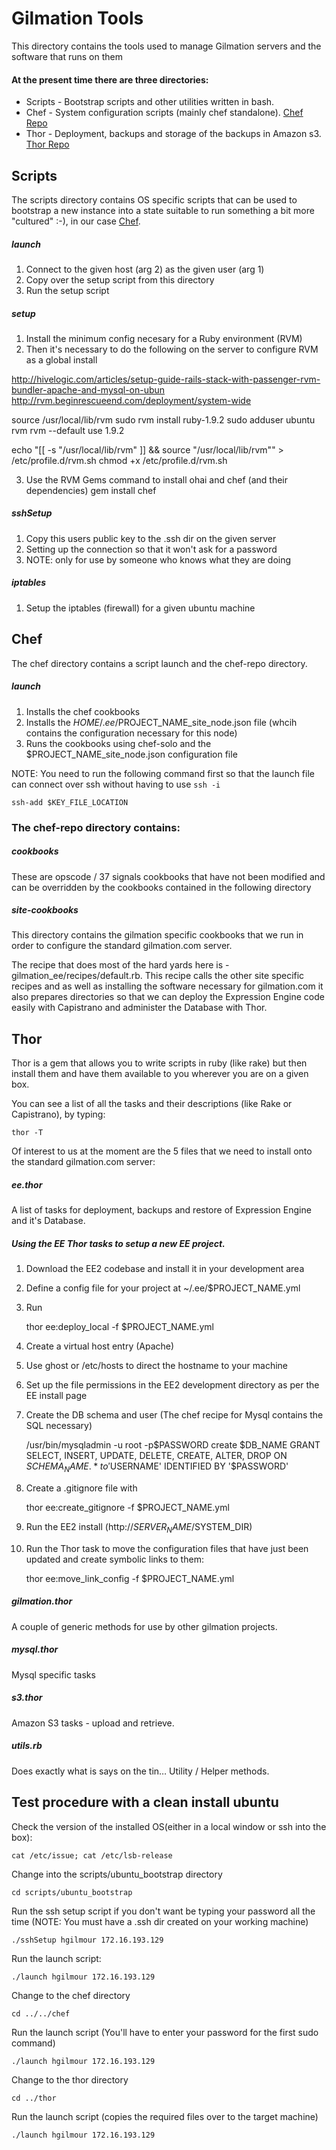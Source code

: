 # Gilmation Tools

This directory contains the tools used to manage Gilmation servers and the software that runs on them

#### At the present time there are three directories:
* Scripts - Bootstrap scripts and other utilities written in bash.
* Chef - System configuration scripts (mainly chef standalone). [Chef Repo](http://github.com/opscode/chef)
* Thor - Deployment, backups and storage of the backups in Amazon s3. [Thor Repo](http://github.com/wycats/thor)

## Scripts

The scripts directory contains OS specific scripts that can be used to bootstrap a new instance into a state suitable to run something a bit more "cultured" :-), in our case [Chef](http://github.com/opscode/chef).

##### launch
1. Connect to the given host (arg 2) as the given user (arg 1)
2. Copy over the setup script from this directory
3. Run the setup script

##### setup 
1. Install the minimum config necesary for a Ruby environment (RVM)
2. Then it's necessary to do the following on the server to configure RVM as a global install

http://hivelogic.com/articles/setup-guide-rails-stack-with-passenger-rvm-bundler-apache-and-mysql-on-ubun
http://rvm.beginrescueend.com/deployment/system-wide

source /usr/local/lib/rvm
sudo rvm install ruby-1.9.2
sudo adduser ubuntu rvm
rvm --default use 1.9.2

echo "[[ -s \"/usr/local/lib/rvm\" ]] && source \"/usr/local/lib/rvm\"" > /etc/profile.d/rvm.sh
chmod +x /etc/profile.d/rvm.sh

3. Use the RVM Gems command to install ohai and chef (and their dependencies)
gem install chef

##### sshSetup
1. Copy this users public key to the .ssh dir on the given server
2. Setting up the connection so that it won't ask for a password
3. NOTE: only for use by someone who knows what they are doing 

##### iptables
1. Setup the iptables (firewall) for a given ubuntu machine

## Chef

The chef directory contains a script launch and the chef-repo directory.  

##### launch
1. Installs the chef cookbooks 
2. Installs the $HOME/.ee/$PROJECT_NAME_site_node.json file (whcih contains the configuration necessary for this node)
3. Runs the cookbooks using chef-solo and the $PROJECT_NAME_site_node.json configuration file

NOTE: You need to run the following command first so that the launch file can connect over ssh without having to use `ssh -i`

    ssh-add $KEY_FILE_LOCATION

### The chef-repo directory contains:

##### cookbooks
These are opscode / 37 signals cookbooks that have not been modified and can be overridden by the cookbooks contained in the following directory

##### site-cookbooks
This directory contains the gilmation specific cookbooks that we run in order to configure the standard gilmation.com server.

The recipe that does most of the hard yards here is - gilmation_ee/recipes/default.rb.  This recipe calls the other site specific recipes and as well as installing the software necessary for gilmation.com it also prepares directories so that we can deploy the Expression Engine code easily with Capistrano and administer the Database with Thor.  

## Thor

Thor is a gem that allows you to write scripts in ruby (like rake) but then install them and have them available to you wherever you are on a given box.  

You can see a list of all the tasks and their descriptions (like Rake or Capistrano), by typing:

    thor -T 

Of interest to us at the moment are the 5 files that we need to install onto the standard gilmation.com server:

##### ee.thor
A list of tasks for deployment, backups and restore of Expression Engine and it's Database.

##### Using the EE Thor tasks to setup a new EE project.

1. Download the EE2 codebase and install it in your development area
2. Define a config file for your project at ~/.ee/$PROJECT_NAME.yml
3. Run 

    thor ee:deploy_local -f $PROJECT_NAME.yml

4. Create a virtual host entry (Apache)
5. Use ghost or /etc/hosts to direct the hostname to your machine
6. Set up the file permissions in the EE2 development directory as per the EE install page
7. Create the DB schema and user (The chef recipe for Mysql contains the SQL necessary)

    /usr/bin/mysqladmin -u root -p$PASSWORD create $DB_NAME
    GRANT SELECT, INSERT, UPDATE, DELETE, CREATE, ALTER, DROP ON $SCHEMA_NAME.* to '$USERNAME' IDENTIFIED BY '$PASSWORD'

8. Create a .gitignore file with 

    thor ee:create_gitignore -f $PROJECT_NAME.yml

9. Run the EE2 install (http://$SERVER_NAME/$SYSTEM_DIR)
10. Run the Thor task to move the configuration files that have just been updated and create symbolic links to them: 

    thor ee:move_link_config -f $PROJECT_NAME.yml

##### gilmation.thor
A couple of generic methods for use by other gilmation projects.

##### mysql.thor
Mysql specific tasks

##### s3.thor
Amazon S3 tasks - upload and retrieve.

##### utils.rb
Does exactly what is says on the tin…  Utility / Helper methods. 

## Test procedure with a clean install ubuntu

Check the version of the installed OS(either in a local window or ssh into the box):
  
    cat /etc/issue; cat /etc/lsb-release
    
Change into the scripts/ubuntu_bootstrap directory

    cd scripts/ubuntu_bootstrap

Run the ssh setup script if you don't want be typing your password all the time
(NOTE: You must have a .ssh dir created on your working machine)

    ./sshSetup hgilmour 172.16.193.129

Run the launch script:

    ./launch hgilmour 172.16.193.129

Change to the chef directory

    cd ../../chef

Run the launch script (You'll have to enter your password for the first sudo command)

    ./launch hgilmour 172.16.193.129

Change to the thor directory

    cd ../thor

Run the launch script (copies the required files over to the target machine)

    ./launch hgilmour 172.16.193.129
